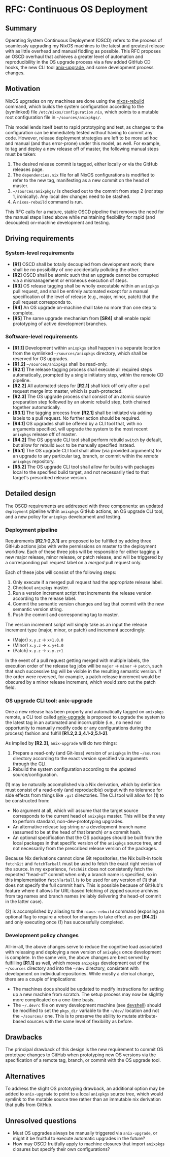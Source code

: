 # RFC: Continuous OS Deployment


## Summary

Operating System Continuous Deployment (OSCD) refers to the process of seamlessly upgrading my NixOS machines to the latest and greatest release with as little overhead and manual fiddling as possible. This RFC proposes an OSCD overhaul that achieves a greater level of automation and reproducibility in the OS upgrade process via a few added GitHub CD hooks, the new CLI tool [anix-upgrade](../misc/anix-upgrade.md), and some development process changes.

## Motivation

NixOS upgrades on my machines are done using the [nixos-rebuild](https://nixos.wiki/wiki/Nixos-rebuild) command, which builds the system configuration according to the (symlinked) file `/etc/nixos/configuration.nix`, which points to a mutable root configuration file in `~/sources/anixpkgs/`.

This model lends itself best to rapid prototyping and test, as changes to the configuration can be immediately tested without having to commit any code. However, release deployment strategies are left to be more ad hoc and manual (and thus error-prone) under this model, as well. For example, to tag and deploy a new release off of master, the following manual steps must be taken:

1. The desired release commit is tagged, either locally or via the GitHub releases page.
2. The `dependencies.nix` file for all NixOS configurations is modified to refer to the new tag, manifesting as a new commit on the head of master.
3. `~/sources/anixpkgs/` is checked out to the commit from step 2 (*not* step 1, ironically). Any local dev changes need to be stashed.
4. A `nixos-rebuild` command is run.

This RFC calls for a mature, stable OSCD pipeline that removes the need for the manual steps listed above while maintaining flexibility for rapid (and decoupled) on-machine development and testing.

## Driving requirements

### System-level requirements

- **[R1]** OSCD shall be totally decoupled from development work; there shall be no possibility of one accidentally polluting the other.
- **[R2]** OSCD shall be atomic such that an upgrade cannot be corrupted via a mismanagement or erroneous execution of steps.
- **[R3]** OS release tagging shall be wholly executable within an `anixpkgs` pull request, and shall be entirely automated except for a manual specification of the level of release (e.g., major, minor, patch) that the pull request corresponds to.
- **[R4]** An OS upgrade on-machine shall take no more than one step to complete.
- **[R5]** The same upgrade mechanism from **[SR4]** shall enable rapid prototyping of active development branches.

### Software-level requirements

- **[R1.1]** Development within `anixpkgs` shall happen in a separate location from the symlinked `~/sources/anixpkgs` directory, which shall be reserved for OS upgrades.
- **[R1.2]** `~/sources/anixpkgs` shall be read-only.
- **[R2.1]** The release tagging process shall execute all required steps automatically, prompted by a single initiatory step, within the remote CD pipeline.
- **[R2.2]** All automated steps for **[R2.1]** shall kick off only after a pull request merge into master, which is push-protected.
- **[R2.3]** The OS upgrade process shall consist of an atomic source preparation step followed by an atomic rebuild step, both chained together automatically.
- **[R3.1]** The tagging process from **[R2.1]** shall be initiated via adding labels to a pull request. No further action should be required.
- **[R4.1]** OS upgrades shall be offered by a CLI tool that, with no arguments specified, will upgrade the system to the most recent `anixpkgs` release off of master.
- **[R4.2]** The OS upgrade CLI tool shall perform rebuild `switch` by default, but allow for rebuild `boot` to be manually specified instead.
- **[R5.1]** The OS upgrade CLI tool shall allow (via provided arguments) for an upgrade to any particular tag, branch, or commit within the *remote* `anixpkgs` repository.
- **[R5.2]** The OS upgrade CLI tool shall allow for builds with packages local to the specified build target, and not necessarily tied to that target's prescribed release version.


## Detailed design

The OSCD requirements are addressed with three components: an updated `deployment` pipeline within `anixpkgs` GitHub actions, an OS upgrade CLI tool, and a new policy for `anixpkgs` development and testing.

### Deployment pipeline

Requirements **[R2.1-2,3.1]** are proposed to be fulfilled by adding three GitHub actions jobs with write permissions on master to the deployment workflow. Each of these three jobs will be responsible for either tagging a new major release, minor release, or patch release, and will be triggered by a corresponding pull request label on a *merged* pull request only.

Each of these jobs will consist of the following steps:

1. Only execute if a merged pull request had the appropriate release label.
2. Checkout `anixpkgs` master.
3. Run a version increment script that increments the release version according to the release label.
4. Commit the semantic version changes and tag that commit with the new semantic version string.
5. Push the commit and corresponding tag to master.

The version increment script will simply take as an input the release increment type (major, minor, or patch) and increment accordingly:

- (Major) `x.y.z` -> `x+1.0.0`
- (Minor) `x.y.z` -> `x.y+1.0`
- (Patch) `x.y.z` -> `x.y.z+1`

In the event of a pull request getting merged with multiple labels, the execution order of the release tag jobs will be `major` -> `minor` -> `patch`, such that each successive tag will be visible in the resulting semantic version. If the order were reversed, for example, a patch release increment would be obscured by a minor release increment, which would zero out the patch field.

### OS upgrade CLI tool: anix-upgrade

One a new release has been properly and automatically tagged on `anixpkgs` remote, a CLI tool called [anix-upgrade](../misc/anix-upgrade.md) is proposed to upgrade the system to the latest tag in an automated and incorruptible (i.e., no need nor opportunity to manually modify code or any configurations during the process) fashion and fulfill **[R1.2,2.3,4.1-2,5.1-2]**.

As implied by **[R2.3]**, `anix-upgrade` will do two things:

1. Prepare a read-only (and Git-less) version of `anixpkgs` in the `~/sources` directory according to the exact version specified via arguments through the CLI.
2. Rebuild the system configuration according to the updated source/configuration.

(1) may be naturally accomplished via a Nix derivation, which by definition must consist of a read-only (and reproducible) output with no tolerance for side effects from things like `.git` directories. The CLI tool will allow for (1) to be constructed from:

- No argument at all, which will assume that the target source corresponds to the current head of `anixpkgs` master. This will be the way to perform standard, non-dev-prototyping upgrades.
- An alternative release tag string *or* a development branch name (assumed to be at the head of that branch) *or* a commit hash.
- An optional specification that the OS packages should be built from the local packages in that specific version of the `anixpkgs` source tree, and not necessarily from the prescribed release version of the packages.

Because Nix derivations cannot clone Git repositories, the Nix built-in tools `fetchGit` and `fetchTarball` must be used to fetch the exact right version of the source. In my experience, `fetchGit` does not consistently fetch the expected "head-of" commit when only a branch name is specified, so in this implementation `fetchTarball` is to be used for any version of (1) that does not specify the full commit hash. This is possible because of GitHub's feature where it allows for URL-based fetching of zipped source archives from tag names and branch names (reliably delivering the head-of commit in the latter case).

(2) is accomplished by aliasing to the `nixos-rebuild` command (exposing an optional flag to require a reboot for changes to take effect as per **[R4.2]**) and only executing once (1) has successfully completed.

### Development policy changes

All-in-all, the above changes serve to reduce the cognitive load associated with releasing and deploying a new version of `anixpkgs` once development is complete. In the same vein, the above changes are best served by fulfilling **[R1.1]** as well, which moves `anixpkgs` development out of the `~/sources` directory and into the `~/dev` directory, consistent with development on individual repositories. While mostly a clerical change, there are a couple of implications:

- The machines docs should be updated to modify instructions for setting up a new machine from scratch. The setup process may now be slightly more complicated on a one-time basis.
- The `~/.devrc` file on every development machine (see [devshell](../misc/devshell.md)) should be modified to set the `pkgs_dir` variable to the `~/dev/` location and not the `~/sources/` one. This is to preserve the ability to mutate attribute-based sources with the same level of flexibility as before.

## Drawbacks

The principal drawback of this design is the new requirement to commit OS prototype changes to GitHub when prototyping new OS versions via the specification of a remote tag, branch, or commit with the OS upgrade tool.

## Alternatives

To address the slight OS prototyping drawback, an additional option may be added to `anix-upgrade` to point to a local `anixpkgs` source tree, which would symlink to the mutable source tree rather than an immutable nix derivation that pulls from GitHub.

## Unresolved questions

- Must OS upgrades always be manually triggered via `anix-upgrade`, or might it be fruitful to execute automatic upgrades in the future?
- How may OSCD fruitfully apply to machine closures that import `anixpkgs` closures but specify their own configurations?
